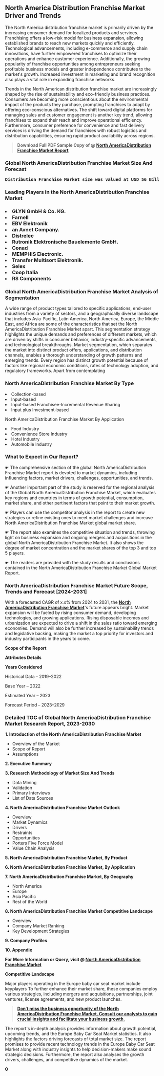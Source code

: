 <p><h2>North America Distribution Franchise Market Driver and Trends</h2><p>The North America distribution franchise market is primarily driven by the increasing consumer demand for localized products and services. Franchising offers a low-risk model for business expansion, allowing established brands to reach new markets quickly and efficiently. Technological advancements, including e-commerce and supply chain innovations, have further empowered franchises to optimize their operations and enhance customer experience. Additionally, the growing popularity of franchise opportunities among entrepreneurs seeking profitable business models and greater independence contributes to the market's growth. Increased investment in marketing and brand recognition also plays a vital role in expanding franchise networks.</p><p>Trends in the North American distribution franchise market are increasingly shaped by the rise of sustainability and eco-friendly business practices. Consumers are becoming more conscientious about the environmental impact of the products they purchase, prompting franchises to adapt by offering eco-conscious alternatives. The shift toward digital platforms for managing sales and customer engagement is another key trend, allowing franchises to expand their reach and improve operational efficiency. Furthermore, consumer preference for convenience and fast delivery services is driving the demand for franchises with robust logistics and distribution capabilities, ensuring rapid product availability across regions.</p></p><blockquote id="" class=""><strong>Download Full PDF Sample Copy of @&nbsp;<a href="https://www.verifiedmarketreports.com/download-sample/?rid=139587&utm_source=GitHub-Jan&utm_medium=288" target="_blank">North AmericaDistribution Franchise Market Report</a>&nbsp;&nbsp;</strong></blockquote><h3 id="" class=""><strong>Global&nbsp;North AmericaDistribution Franchise Market Size And Forecast</strong></h3><pre class="reader-text-block__code-block"><strong>Distribution Franchise Market size was valued at USD 56 Billion in 2022 and is projected to reach USD 84 Billion by 2030, growing at a CAGR of 5.3% from 2024 to 2030.</strong></pre><h3 id="" class="">Leading Players in the&nbsp;North AmericaDistribution Franchise Market</h3><h3 class=""></Li><Li>GLYN GmbH & Co. KG.</Li><Li> Farnell</Li><Li> EBV Elektronik</Li><Li> an Avnet Company.</Li><Li> Distrelec</Li><Li> Rutronik Elektronische Bauelemente GmbH.</Li><Li> Conad</Li><Li> MEMPHIS Electronic.</Li><Li> Transfer Multisort Elektronik.</Li><Li> Selex</Li><Li> Coop Italia</Li><Li> RS Components</h3><h3 id="" class="">Global&nbsp;North AmericaDistribution Franchise Market Analysis of Segmentation</h3><p id="" class="">A wide range of product types tailored to specific applications, end-user industries from a variety of sectors, and a geographically diverse landscape that includes Asia-Pacific, Latin America, North America, Europe, the Middle East, and Africa are some of the characteristics that set the North AmericaDistribution Franchise Market apart. This segmentation strategy highlights the unique demands and preferences of different markets, which are driven by shifts in consumer behavior, industry-specific advancements, and technological breakthroughs. Market segmentation, which separates the market into distinct product offers, applications, and distribution channels, enables a thorough understanding of growth patterns and emerging trends. Every region has distinct growth potential because of factors like regional economic conditions, rates of technology adoption, and regulatory frameworks. Apart from contemplating</p><h3 id="" class="">North AmericaDistribution Franchise Market&nbsp;By Type</h3><p></Li><Li>Collection-based</Li><Li> Input-based</Li><Li> Input-based Franchisee-Incremental Revenue Sharing</Li><Li> Input plus Investment-based</p><div class="" data-test-id=""><p>North AmericaDistribution Franchise Market&nbsp;By Application</p></div><p class=""></Li><Li>Food Industry</Li><Li> Convenience Store Industry</Li><Li> Hotel Industry</Li><Li> Automobile Industry</p><div class="" data-test-id=""><h3><span class="">What to Expect in Our Report?</span></h3></div><div class="" data-test-id=""><p><span class="">☛ The comprehensive section of the global North AmericaDistribution Franchise Market report is devoted to market dynamics, including influencing factors, market drivers, challenges, opportunities, and trends.</span></p></div><div class="" data-test-id=""><p><span class="">☛ Another important part of the study is reserved for the regional analysis of the Global North AmericaDistribution Franchise Market, which evaluates key regions and countries in terms of growth potential, consumption, market share, and other pertinent factors that point to their market growth.</span></p></div><div class="" data-test-id=""><p><span class="">☛ Players can use the competitor analysis in the report to create new strategies or refine existing ones to meet market challenges and increase North AmericaDistribution Franchise Market global market share.</span></p></div><div class="" data-test-id=""><p><span class="">☛ The report also examines the competitive situation and trends, throwing light on business expansion and ongoing mergers and acquisitions in the global North AmericaDistribution Franchise Market. It also shows the degree of market concentration and the market shares of the top 3 and top 5 players.</span></p></div><div class="" data-test-id=""><p><span class="">☛ The readers are provided with the study results and conclusions contained in the North AmericaDistribution Franchise Market Global Market Report.</span></p></div><div class="" data-test-id=""><h3><span class="">North AmericaDistribution Franchise Market Future Scope, Trends and Forecast [2024-2031]</span></h3></div><div class="" data-test-id=""><p><span class="">With a forecasted CAGR of x.x% from 2024 to 2031, the <strong><a href="https://www.verifiedmarketreports.com/download-sample/?rid=139587&utm_source=GitHub-Jan&utm_medium=288" target="_blank">North AmericaDistribution Franchise Market</a>'</strong>s future appears bright. Market expansion will be fueled by rising consumer demand, developing technologies, and growing applications. Rising disposable incomes and urbanization are expected to drive a shift in the sales ratio toward emerging economies. Demand will also be further increased by sustainability trends and legislative backing, making the market a top priority for investors and industry participants in the years to come.</span></p><p id="ember66" class="ember-view reader-text-block__paragraph"><strong>Scope of the Report</strong></p><p id="ember67" class="ember-view reader-text-block__paragraph"><strong>Attributes Details</strong></p><p id="ember68" class="ember-view reader-text-block__paragraph"><strong>Years Considered</strong></p><p id="ember69" class="ember-view reader-text-block__paragraph">Historical Data &ndash; 2019&ndash;2022</p><p id="ember70" class="ember-view reader-text-block__paragraph">Base Year &ndash; 2022</p><p id="ember71" class="ember-view reader-text-block__paragraph">Estimated Year &ndash; 2023</p><p id="ember72" class="ember-view reader-text-block__paragraph">Forecast Period &ndash; 2023&ndash;2029</p></div><h3 id="" class="">Detailed TOC of Global North AmericaDistribution Franchise Market Research Report, 2023-2030</h3><p id="" class=""><strong>1. Introduction of the North AmericaDistribution Franchise Market</strong></p><ul><li>Overview of the Market</li><li>Scope of Report</li><li>Assumptions</li></ul><p id="" class=""><strong>2. Executive Summary</strong></p><p id="" class=""><strong>3. Research Methodology of Market Size And Trends</strong></p><ul><li>Data Mining</li><li>Validation</li><li>Primary Interviews</li><li>List of Data Sources</li></ul><p id="" class=""><strong>4. North AmericaDistribution Franchise Market Outlook</strong></p><ul><li>Overview</li><li>Market Dynamics</li><li>Drivers</li><li>Restraints</li><li>Opportunities</li><li>Porters Five Force Model</li><li>Value Chain Analysis</li></ul><p id="" class=""><strong>5. North AmericaDistribution Franchise Market, By Product</strong></p><p id="" class=""><strong>6. North AmericaDistribution Franchise Market, By Application</strong></p><p id="" class=""><strong>7. North AmericaDistribution Franchise Market, By Geography</strong></p><ul><li>North America</li><li>Europe</li><li>Asia Pacific</li><li>Rest of the World</li></ul><p id="" class=""><strong>8. North AmericaDistribution Franchise Market Competitive Landscape</strong></p><ul><li>Overview</li><li>Company Market Ranking</li><li>Key Development Strategies</li></ul><p id="" class=""><strong>9. Company Profiles</strong></p><p id="" class=""><strong>10. Appendix</strong></p><p><strong>For More Information or Query, visit&nbsp;@ <a href="https://www.verifiedmarketreports.com/product/global-distribution-franchise-market-report-2019-competitive-landscape-trends-and-opportunities/" target="_blank">North AmericaDistribution Franchise Market</a></strong></p><p id="ember61" class="ember-view reader-text-block__paragraph"><strong>Competitive Landscape</strong></p><p id="ember62" class="ember-view reader-text-block__paragraph">Major players operating in the Europe baby car seat market include keyplayers To further enhance their market share, these companies employ various strategies, including mergers and acquisitions, partnerships, joint ventures, license agreements, and new product launches.</p><blockquote id="ember63" class="ember-view reader-text-block__blockquote"><strong><a href="https://www.verifiedmarketreports.com/download-sample/?rid=139587&utm_source=GitHub-Jan&utm_medium=288" target="_blank">Don&rsquo;t miss the business opportunity of the North AmericaDistribution Franchise Market. Consult our analysts to gain crucial insights and facilitate your business growth.</a></strong></blockquote><p id="ember64" class="ember-view reader-text-block__paragraph">The report's in-depth analysis provides information about growth potential, upcoming trends, and the Europe Baby Car Seat Market statistics. It also highlights the factors driving forecasts of total market size. The report promises to provide recent technology trends in the Europe Baby Car Seat Market along with industry insights to help decision-makers make sound strategic decisions. Furthermore, the report also analyses the growth drivers, challenges, and competitive dynamics of the market.</p><p class="ember-view reader-text-block__paragraph"><strong>0</strong></p>
